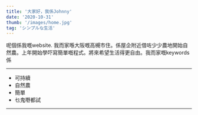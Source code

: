 ```yaml
---
title: '大家好，我係Johnny'
date: '2020-10-31'
thumb: '/images/home.jpg'
tag: 'シンプルな生活'
---
```


呢個係我嘅website. 我而家喺大阪嘅高槻市住。係屋企附近借咗少少農地開始自然農。上年開始學吓寫簡單嘅程式。將來希望生活得更自由。我而家嘅keywords係

---
- 可持續
- 自然農
- 簡單
- 乜鬼嘢都試
---